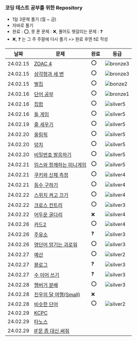 ### 코딩 테스트 공부를 위한 Repository

- 1일 3문제 풀기 (월 ~ 금)
- 자바로 풀기
- 완료 : ⭕, 못 푼 문제 : ❌, 풀어도 헷갈리는 문제 : ❓
- ❌, ❓ 는 그 주 주말에 다시 풀기 => 완료 후엔 ❗로 작성

| 날짜       | 문제                                                       | 완료 | 등급                                                           |
|----------|----------------------------------------------------------|----|--------------------------------------------------------------|
| 24.02.15 | [ZOAC 4](https://www.acmicpc.net/problem/23971)          | ⭕  | ![bronze3](https://d2gd6pc034wcta.cloudfront.net/tier/3.svg) |
| 24.02.15 | [삼각형과 세 변](https://www.acmicpc.net/problem/5073)         | ⭕  | ![bronze3](https://d2gd6pc034wcta.cloudfront.net/tier/3.svg) |
| 24.02.15 | [벌집](https://www.acmicpc.net/problem/2292)               | ⭕  | ![bonze2](https://d2gd6pc034wcta.cloudfront.net/tier/4.svg)  |
| 24.02.16 | [단어 공부](https://www.acmicpc.net/problem/1157)            | ⭕  | ![bronze1](https://d2gd6pc034wcta.cloudfront.net/tier/5.svg) |
| 24.02.16 | [집합](https://www.acmicpc.net/problem/11723)              | ⭕  | ![silver5](https://d2gd6pc034wcta.cloudfront.net/tier/6.svg) |
| 24.02.16 | [돌 게임](https://www.acmicpc.net/problem/9655)             | ⭕  | ![silver5](https://d2gd6pc034wcta.cloudfront.net/tier/6.svg) |
| 24.02.19 | [줄 세우기](https://www.acmicpc.net/problem/10431)           | ⭕  | ![silver5](https://d2gd6pc034wcta.cloudfront.net/tier/6.svg) |
| 24.02.20 | [올림픽](https://www.acmicpc.net/problem/8979)              | ⭕  | ![silver5](https://d2gd6pc034wcta.cloudfront.net/tier/6.svg) |
| 24.02.20 | [덩치](https://www.acmicpc.net/problem/7568)               | ⭕  | ![silver5](https://d2gd6pc034wcta.cloudfront.net/tier/6.svg) |
| 24.02.20 | [비밀번호 발음하기](https://www.acmicpc.net/problem/4659)        | ⭕  | ![silver5](https://d2gd6pc034wcta.cloudfront.net/tier/6.svg) |
| 24.02.21 | [임스와 함께하는 미니게임](https://www.acmicpc.net/problem/25757)   | ⭕  | ![silver5](https://d2gd6pc034wcta.cloudfront.net/tier/6.svg) |
| 24.02.21 | [쿠키와 신체 측정](https://www.acmicpc.net/problem/20125)       | ⭕  | ![silver4](https://d2gd6pc034wcta.cloudfront.net/tier/7.svg) |
| 24.02.21 | [등수 구하기](https://www.acmicpc.net/problem/1205)           | ⭕  | ![silver4](https://d2gd6pc034wcta.cloudfront.net/tier/7.svg) |
| 24.02.22 | [스위치 켜고 끄기](https://www.acmicpc.net/problem/1244)        | ⭕  | ![silver4](https://d2gd6pc034wcta.cloudfront.net/tier/7.svg) |
| 24.02.22 | [크로스 컨트리](https://www.acmicpc.net/problem/9017)          | ⭕  | ![silver3](https://d2gd6pc034wcta.cloudfront.net/tier/8.svg) |
| 24.02.22 | [어두운 굴다리](https://www.acmicpc.net/problem/17266)         | ❌  | ![silver4](https://d2gd6pc034wcta.cloudfront.net/tier/7.svg) |
| 24.02.26 | [카드2](https://www.acmicpc.net/problem/2164)              | ⭕  | ![silver4](https://d2gd6pc034wcta.cloudfront.net/tier/7.svg) |
| 24.02.26 | [주유소](https://www.acmicpc.net/problem/13305)             | ❓  | ![silver3](https://d2gd6pc034wcta.cloudfront.net/tier/8.svg) |
| 24.02.26 | [영단어 암기는 괴로워](https://www.acmicpc.net/problem/20920)     | ⭕  | ![silver3](https://d2gd6pc034wcta.cloudfront.net/tier/8.svg) |
| 24.02.27 | [예산](https://www.acmicpc.net/problem/2512)               | ⭕  | ![silver2](https://d2gd6pc034wcta.cloudfront.net/tier/9.svg) |
| 24.02.27 | [블로그](https://www.acmicpc.net/problem/21921)             | ❓  | ![silver3](https://d2gd6pc034wcta.cloudfront.net/tier/8.svg) |                                                           |
| 24.02.27 | [수 이어 쓰기](https://www.acmicpc.net/problem/1515)          | ❓  | ![silver3](https://d2gd6pc034wcta.cloudfront.net/tier/8.svg) |
| 24.02.28 | [햄버거 분배](https://www.acmicpc.net/problem/19941)          | ⭕  | ![silver3](https://d2gd6pc034wcta.cloudfront.net/tier/8.svg) |
| 24.02.28 | [진우의 달 여행(Small)](https://www.acmicpc.net/problem/17484) | ❌  |                                                              |
| 24.02.28 | [비슷한 단어](https://www.acmicpc.net/problem/2607)           | ⭕  | ![silver2](https://d2gd6pc034wcta.cloudfront.net/tier/9.svg) |
| 24.02.29 | [KCPC](https://www.acmicpc.net/problem/3758)             
| 24.02.29 | [타노스](https://www.acmicpc.net/problem/20310)             
| 24.02.29 | [IF문 좀 대신 써줘](https://www.acmicpc.net/problem/19637)     